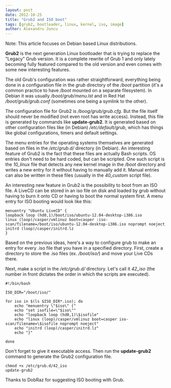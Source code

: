 ```yaml
---
layout: post
date: 2012-10-25
title: "Grub2 and ISO boot"
tags: [grub2, bootloader, linux, kernel, iso, image]
author: Alexandru Juncu
---
```


Note: This article focuses on Debian based Linux distributions.

**Grub2** is the next generation Linux bootloader that is trying to
replace the "Legacy" Grub version. It is a complete rewrite of Grub 1
and only lately becoming fully featured compared to the old version and
even comes with some new interesting features.

The old Grub's configuration was rather straightforward, everything
being done in a configuration file in the _grub_ directory of the
_/boot_ partition (it's a common practice to have _/boot_ mounted on a
separate filesystem). In Debian it was usually _/boot/grub/menu.lst_ and
in Red Hat _/boot/grub/grub.conf_ (sometimes one being a symlink to the
other).

The configuration file for Grub2 is _/boog/grub/grub.cfg_. But the file
itself should never be modified (not even root has write access).
Instead, this file is generated by commands like __update-grub2__. It is
generated based on other configuration files like (in Debian)
_/etc/default/grub_, which has things like global configurations,
timers and default settings.

The menu entries for the operating systems themselves are generated
based on files in the _/etc/grub.d/_ directory (in Debian). An
interesting feature of Grub2 is the fact that these files are actually
Bash scripts. OS entries don't need to be hard coded, but can be
scripted. One such script is the _10_linux_ file that detects any new
kernel image in the _/boot_ directory and writes a new entry for it
without having to manually add it. Manual entries can also be written in
these files (usually in the _40_custom_ script file).

An interesting new feature in Grub2 is the possibility to boot from an
ISO file. A LiveCD can be stored in an iso file on disk and loaded by
grub without having to burn it onto CD or having to boot the normal
system first. A menu entry for ISO booting would look like this:

	menuentry "Ubuntu LiveCD" {
	loopback loop (hd0,1)/boot/iso/ubuntu-12.04-desktop-i386.iso
	linux (loop)/casper/vmlinuz boot=casper :iso-scan/filename=/boot/iso/ubuntu-12.04-desktop-i386.iso noprompt noeject
	initrd (loop)/casper/initrd.lz
	}

Based on the previous ideas, here's a way to configure grub to make an
entry for every .iso file that you have in a specified directory. First,
create a directory to store the .iso files (ex. _/boot/iso/_) and move
your Live CDs there.

Next, make a script in the _/etc/grub.d/_ directory. Let's call it
_42_iso_ (the number in front dictates the order in which the scripts
are executed).

	#!/bin/bash

	ISO_DIR="/boot/iso/"

	for iso in $(ls $ISO_DIR*.iso); do
		echo "menuentry \"$iso\" {"
		echo "set isofile=\"$iso\""
		echo "loopback loop (hd0,1)\$isofile"
		echo "linux (loop)/casper/vmlinuz boot=casper iso-scan/filename=\$isofile noprompt noeject"
		echo "initrd (loop)/casper/initrd.lz"
		echo "}"

	done

Don't forget to give it executable access. Then run the __update-grub2__
command to generate the Grub2 configuration file.

	chmod +x /etc/grub.d/42_iso
	update-grub2


Thanks to DobRaz for suggesting ISO booting with Grub.
